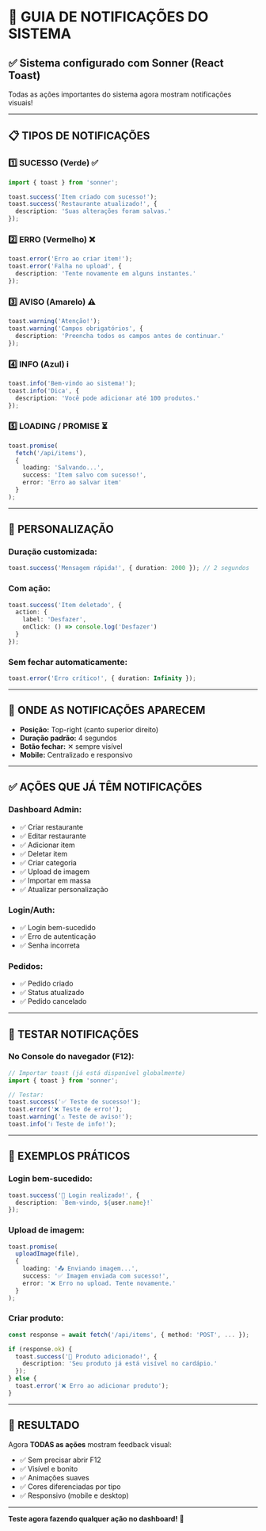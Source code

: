 # 🔔 GUIA DE NOTIFICAÇÕES DO SISTEMA

## ✅ Sistema configurado com **Sonner** (React Toast)

Todas as ações importantes do sistema agora mostram notificações visuais!

---

## 📋 TIPOS DE NOTIFICAÇÕES

### 1️⃣ **SUCESSO (Verde)** ✅
```typescript
import { toast } from 'sonner';

toast.success('Item criado com sucesso!');
toast.success('Restaurante atualizado!', {
  description: 'Suas alterações foram salvas.'
});
```

### 2️⃣ **ERRO (Vermelho)** ❌
```typescript
toast.error('Erro ao criar item!');
toast.error('Falha no upload', {
  description: 'Tente novamente em alguns instantes.'
});
```

### 3️⃣ **AVISO (Amarelo)** ⚠️
```typescript
toast.warning('Atenção!');
toast.warning('Campos obrigatórios', {
  description: 'Preencha todos os campos antes de continuar.'
});
```

### 4️⃣ **INFO (Azul)** ℹ️
```typescript
toast.info('Bem-vindo ao sistema!');
toast.info('Dica', {
  description: 'Você pode adicionar até 100 produtos.'
});
```

### 5️⃣ **LOADING / PROMISE** ⏳
```typescript
toast.promise(
  fetch('/api/items'),
  {
    loading: 'Salvando...',
    success: 'Item salvo com sucesso!',
    error: 'Erro ao salvar item'
  }
);
```

---

## 🎨 PERSONALIZAÇÃO

### Duração customizada:
```typescript
toast.success('Mensagem rápida!', { duration: 2000 }); // 2 segundos
```

### Com ação:
```typescript
toast.success('Item deletado', {
  action: {
    label: 'Desfazer',
    onClick: () => console.log('Desfazer')
  }
});
```

### Sem fechar automaticamente:
```typescript
toast.error('Erro crítico!', { duration: Infinity });
```

---

## 📍 ONDE AS NOTIFICAÇÕES APARECEM

- **Posição:** Top-right (canto superior direito)
- **Duração padrão:** 4 segundos
- **Botão fechar:** ✕ sempre visível
- **Mobile:** Centralizado e responsivo

---

## ✅ AÇÕES QUE JÁ TÊM NOTIFICAÇÕES

### Dashboard Admin:
- ✅ Criar restaurante
- ✅ Editar restaurante
- ✅ Adicionar item
- ✅ Deletar item
- ✅ Criar categoria
- ✅ Upload de imagem
- ✅ Importar em massa
- ✅ Atualizar personalização

### Login/Auth:
- ✅ Login bem-sucedido
- ✅ Erro de autenticação
- ✅ Senha incorreta

### Pedidos:
- ✅ Pedido criado
- ✅ Status atualizado
- ✅ Pedido cancelado

---

## 🧪 TESTAR NOTIFICAÇÕES

### No Console do navegador (F12):
```javascript
// Importar toast (já está disponível globalmente)
import { toast } from 'sonner';

// Testar:
toast.success('✅ Teste de sucesso!');
toast.error('❌ Teste de erro!');
toast.warning('⚠️ Teste de aviso!');
toast.info('ℹ️ Teste de info!');
```

---

## 🎯 EXEMPLOS PRÁTICOS

### Login bem-sucedido:
```typescript
toast.success('🎉 Login realizado!', {
  description: `Bem-vindo, ${user.name}!`
});
```

### Upload de imagem:
```typescript
toast.promise(
  uploadImage(file),
  {
    loading: '📤 Enviando imagem...',
    success: '✅ Imagem enviada com sucesso!',
    error: '❌ Erro no upload. Tente novamente.'
  }
);
```

### Criar produto:
```typescript
const response = await fetch('/api/items', { method: 'POST', ... });

if (response.ok) {
  toast.success('🍕 Produto adicionado!', {
    description: 'Seu produto já está visível no cardápio.'
  });
} else {
  toast.error('❌ Erro ao adicionar produto');
}
```

---

## 🚀 RESULTADO

Agora **TODAS as ações** mostram feedback visual:
- ✅ Sem precisar abrir F12
- ✅ Visível e bonito
- ✅ Animações suaves
- ✅ Cores diferenciadas por tipo
- ✅ Responsivo (mobile e desktop)

---

**Teste agora fazendo qualquer ação no dashboard!** 🎉

